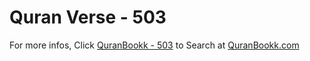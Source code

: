 # Quran Verse - 503 

For more infos, Click [QuranBookk - 503](https://www.quranbookk.com/quran/search?q=503) to Search at [QuranBookk.com](http://quranbookk.com/)